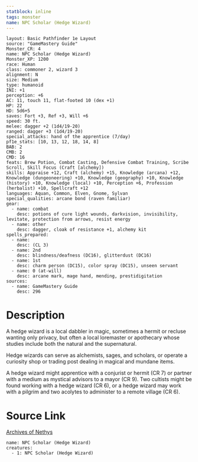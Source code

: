 ```yaml
---
statblock: inline
tags: monster
name: NPC Scholar (Hedge Wizard)
---
```

```statblock
layout: Basic Pathfinder 1e Layout
source: "GameMastery Guide"
Monster_CR: 4
name: NPC Scholar (Hedge Wizard)
Monster_XP: 1200
race: Human
class: commoner 2, wizard 3
alignment: N
size: Medium
type: humanoid
INI: +1
perception: +6
AC: 11, touch 11, flat-footed 10 (dex +1)
HP: 22
HD: 5d6+5
saves: Fort +3, Ref +3, Will +6
speed: 30 ft.
melee: dagger +2 (1d4/19-20)
ranged: dagger +3 (1d4/19-20)
special_attacks: hand of the apprentice (7/day)
pf1e_stats: [10, 13, 12, 18, 14, 8]
BAB: 2
CMB: 2
CMD: 16
feats: Brew Potion, Combat Casting, Defensive Combat Training, Scribe Scroll, Skill Focus (Craft [alchemy])
skills: Appraise +12, Craft (alchemy) +15, Knowledge (arcana) +12, Knowledge (dungeoneering) +10, Knowledge (geography) +10, Knowledge (history) +10, Knowledge (local) +10, Perception +6, Profession (herbalist) +10, Spellcraft +12
languages: Aquan, Common, Elven, Gnome, Sylvan
special_qualities: arcane bond (raven familiar)
gear:
  - name: combat
    desc: potions of cure light wounds, darkvision, invisibility, levitate, protection from arrows, resist energy
  - name: other
    desc: dagger, cloak of resistance +1, alchemy kit
spells_prepared:
  - name:
    desc: (CL 3)
  - name: 2nd
    desc: blindness/deafness (DC16), glitterdust (DC16)
  - name: 1st
    desc: charm person (DC15), color spray (DC15), unseen servant
  - name: 0 (at-will)
    desc: arcane mark, mage hand, mending, prestidigitation
sources:
  - name: GameMastery Guide
    desc: 296
```
# Description
A hedge wizard is a local dabbler in magic, sometimes a hermit or recluse wanting only privacy, but often a local loremaster or apothecary whose studies include both the natural and the supernatural.

Hedge wizards can serve as alchemists, sages, and scholars, or operate a curiosity shop or trading post dealing in magical and mundane items.

A hedge wizard might apprentice with a conjurist or hermit (CR 7) or partner with a medium as mystical advisors to a mayor (CR 9). Two cultists might be found working with a hedge wizard (CR 6), or a hedge wizard may work with a pilgrim and two acolytes to administer to a remote village (CR 6).
# Source Link
[Archives of Nethys](https://aonprd.com/NPCDisplay.aspx?ItemName=Scholar%20(Hedge%20Wizard))
```encounter-table
name: NPC Scholar (Hedge Wizard)
creatures:
  - 1: NPC Scholar (Hedge Wizard)
```
